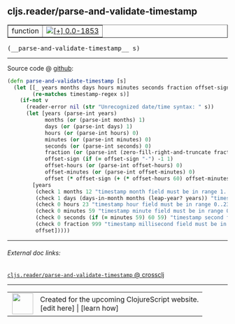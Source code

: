 ## cljs.reader/parse-and-validate-timestamp



 <table border="1">
<tr>
<td>function</td>
<td><a href="https://github.com/cljsinfo/cljs-api-docs/tree/0.0-1853"><img valign="middle" alt="[+] 0.0-1853" title="Added in 0.0-1853" src="https://img.shields.io/badge/+-0.0--1853-lightgrey.svg"></a> </td>
</tr>
</table>


 <samp>
(__parse-and-validate-timestamp__ s)<br>
</samp>

---







Source code @ [github](https://github.com/clojure/clojurescript/blob/r2843/src/cljs/cljs/reader.cljs#L492-L515):

```clj
(defn parse-and-validate-timestamp [s]
  (let [[_ years months days hours minutes seconds fraction offset-sign offset-hours offset-minutes :as v] 
        (re-matches timestamp-regex s)]
    (if-not v
      (reader-error nil (str "Unrecognized date/time syntax: " s))
      (let [years (parse-int years)
            months (or (parse-int months) 1)
            days (or (parse-int days) 1)
            hours (or (parse-int hours) 0)
            minutes (or (parse-int minutes) 0)
            seconds (or (parse-int seconds) 0)
            fraction (or (parse-int (zero-fill-right-and-truncate fraction 3)) 0)
            offset-sign (if (= offset-sign "-") -1 1)
            offset-hours (or (parse-int offset-hours) 0)
            offset-minutes (or (parse-int offset-minutes) 0)
            offset (* offset-sign (+ (* offset-hours 60) offset-minutes))]
        [years
         (check 1 months 12 "timestamp month field must be in range 1..12")
         (check 1 days (days-in-month months (leap-year? years)) "timestamp day field must be in range 1..last day in month")
         (check 0 hours 23 "timestamp hour field must be in range 0..23")
         (check 0 minutes 59 "timestamp minute field must be in range 0..59")
         (check 0 seconds (if (= minutes 59) 60 59) "timestamp second field must be in range 0..60")
         (check 0 fraction 999 "timestamp millisecond field must be in range 0..999")
         offset]))))
```

<!--
Repo - tag - source tree - lines:

 <pre>
clojurescript @ r2843
└── src
    └── cljs
        └── cljs
            └── <ins>[reader.cljs:492-515](https://github.com/clojure/clojurescript/blob/r2843/src/cljs/cljs/reader.cljs#L492-L515)</ins>
</pre>

-->

---



###### External doc links:

[`cljs.reader/parse-and-validate-timestamp` @ crossclj](http://crossclj.info/fun/cljs.reader.cljs/parse-and-validate-timestamp.html)<br>

---

 <table>
<tr><td>
<img valign="middle" align="right" width="48px" src="http://i.imgur.com/Hi20huC.png">
</td><td>
Created for the upcoming ClojureScript website.<br>
[edit here] | [learn how]
</td></tr></table>

[edit here]:https://github.com/cljsinfo/cljs-api-docs/blob/master/cljsdoc/cljs.reader_parse-and-validate-timestamp.cljsdoc
[learn how]:https://github.com/cljsinfo/cljs-api-docs/wiki/cljsdoc-files

<!--

This information was too distracting to show to readers, but I'll leave it
commented here since it is helpful to:

- pretty-print the data used to generate this document
- and show how to retrieve that data



The API data for this symbol:

```clj
{:ns "cljs.reader",
 :name "parse-and-validate-timestamp",
 :type "function",
 :signature ["[s]"],
 :source {:code "(defn parse-and-validate-timestamp [s]\n  (let [[_ years months days hours minutes seconds fraction offset-sign offset-hours offset-minutes :as v] \n        (re-matches timestamp-regex s)]\n    (if-not v\n      (reader-error nil (str \"Unrecognized date/time syntax: \" s))\n      (let [years (parse-int years)\n            months (or (parse-int months) 1)\n            days (or (parse-int days) 1)\n            hours (or (parse-int hours) 0)\n            minutes (or (parse-int minutes) 0)\n            seconds (or (parse-int seconds) 0)\n            fraction (or (parse-int (zero-fill-right-and-truncate fraction 3)) 0)\n            offset-sign (if (= offset-sign \"-\") -1 1)\n            offset-hours (or (parse-int offset-hours) 0)\n            offset-minutes (or (parse-int offset-minutes) 0)\n            offset (* offset-sign (+ (* offset-hours 60) offset-minutes))]\n        [years\n         (check 1 months 12 \"timestamp month field must be in range 1..12\")\n         (check 1 days (days-in-month months (leap-year? years)) \"timestamp day field must be in range 1..last day in month\")\n         (check 0 hours 23 \"timestamp hour field must be in range 0..23\")\n         (check 0 minutes 59 \"timestamp minute field must be in range 0..59\")\n         (check 0 seconds (if (= minutes 59) 60 59) \"timestamp second field must be in range 0..60\")\n         (check 0 fraction 999 \"timestamp millisecond field must be in range 0..999\")\n         offset]))))",
          :title "Source code",
          :repo "clojurescript",
          :tag "r2843",
          :filename "src/cljs/cljs/reader.cljs",
          :lines [492 515]},
 :full-name "cljs.reader/parse-and-validate-timestamp",
 :full-name-encode "cljs.reader_parse-and-validate-timestamp",
 :history [["+" "0.0-1853"]]}

```

Retrieve the API data for this symbol:

```clj
;; from Clojure REPL
(require '[clojure.edn :as edn])
(-> (slurp "https://raw.githubusercontent.com/cljsinfo/cljs-api-docs/catalog/cljs-api.edn")
    (edn/read-string)
    (get-in [:symbols "cljs.reader/parse-and-validate-timestamp"]))
```

-->
